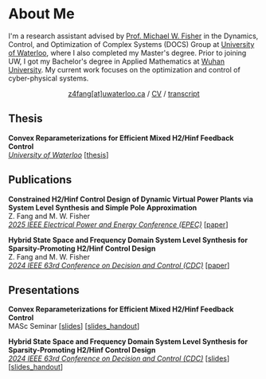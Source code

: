 # About Me
I'm a research assistant advised by <a href="https://michaelwfisher.github.io/">Prof. Michael W. Fisher</a> in the Dynamics, Control, and Optimization 
of Complex Systems (DOCS) Group at <a href="https://uwaterloo.ca/">University of Waterloo</a>, where I also completed my Master's degree. 
Prior to joining UW, I got my Bachelor's degree in Applied Mathematics at <a href="https://en.whu.edu.cn/">Wuhan University</a>. 
My current work focuses on the optimization and control of cyber-physical systems.

<div align="center">
<a href="mailto:z4fang@uwaterloo.ca">z4fang[at]uwaterloo.ca</a> / <a href="https://JohnFangZ.github.io/file/ZF_CV.pdf">CV</a> / <a href="https://JohnFangZ.github.io/file/transcript_uw.pdf">transcript</a>
</div>

## Thesis
<b>Convex Reparameterizations for Efficient Mixed H2/Hinf Feedback Control</b><br>
<a href="https://uwspace.uwaterloo.ca/items/3c7da7ae-682e-401d-9b15-611136405fd4"><i>University of Waterloo</i></a> [<a href="https://JohnFangZ.github.io/file/ZF_Thesis.pdf">thesis</a>]

## Publications
<b>Constrained H2/Hinf Control Design of Dynamic Virtual Power Plants via System Level Synthesis and Simple Pole Approximation</b><br>
Z. Fang and M. W. Fisher<br>
<a href="https://epec2025.ieee.ca/"><i>2025 IEEE Electrical Power and Energy Conference (EPEC)</i></a> [<a href="https://JohnFangZ.github.io/file/25EPEC.pdf">paper</a>]

<b>Hybrid State Space and Frequency Domain System Level Synthesis for Sparsity-Promoting H2/Hinf Control Design</b><br>
Z. Fang and M. W. Fisher<br>
<a href="https://cdc2024.ieeecss.org/"><i>2024 IEEE 63rd Conference on Decision and Control (CDC)</i></a> [<a href="https://JohnFangZ.github.io/file/24CDC.pdf">paper</a>]

## Presentations
<b>Convex Reparameterizations for Efficient Mixed H2/Hinf Feedback Control</b><br>
MASc Seminar
[<a href="https://JohnFangZ.github.io/file/MASc_Seminar.pdf">slides</a>] [<a href="https://JohnFangZ.github.io/file/MASc_Seminar_Handout.pdf">slides_handout</a>]

<b>Hybrid State Space and Frequency Domain System Level Synthesis for Sparsity-Promoting H2/Hinf Control Design</b><br>
<a href="https://cdc2024.ieeecss.org/"><i>2024 IEEE 63rd Conference on Decision and Control (CDC)</i></a> [<a href="https://JohnFangZ.github.io/file/24CDC_Slides.pdf">slides</a>] 
[<a href="https://JohnFangZ.github.io/file/24CDC_Slides_Handout.pdf">slides_handout</a>]

<!--
## Build
```bash
yarn run build
```
Static website will be generated at `profile/public`.

-->
